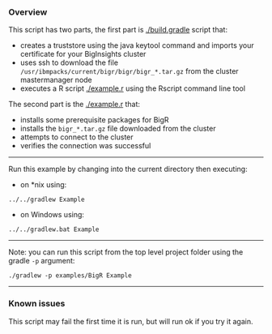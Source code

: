 ### Overview

This script has two parts, the first part is [./build.gradle](./build.gradle) script that:

- creates a truststore using the java keytool command and imports your certificate for your BigInsights cluster
- uses ssh to download the file `/usr/ibmpacks/current/bigr/bigr/bigr_*.tar.gz` from the cluster mastermanager node
- executes a R script [./example.r](./example.r) using the Rscript command line tool

The second part is the [./example.r](./example.r) that:

- installs some prerequisite packages for BigR
- installs the `bigr_*.tar.gz` file downloaded from the cluster
- attempts to connect to the cluster
- verifies the connection was successful

*********************************************************************

Run this example by changing into the current directory then executing:

- on *nix using:

```
../../gradlew Example
```

- on Windows using:

```
../../gradlew.bat Example
```

*********************************************************************

Note: you can run this script from the top level project folder using the gradle `-p` argument:

```
./gradlew -p examples/BigR Example
```
*********************************************************************
 ### Known issues
 
 This script may fail the first time it is run, but will run ok if you try it again.

